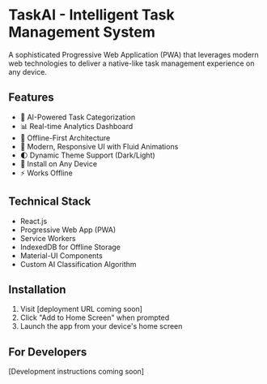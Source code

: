# TaskAI - Intelligent Task Management System

A sophisticated Progressive Web Application (PWA) that leverages modern web technologies to deliver a native-like task management experience on any device.

## Features

- 🤖 AI-Powered Task Categorization
- 📊 Real-time Analytics Dashboard
- 💾 Offline-First Architecture
- 🎨 Modern, Responsive UI with Fluid Animations
- 🌓 Dynamic Theme Support (Dark/Light)
- 📱 Install on Any Device
- ⚡ Works Offline

## Technical Stack

- React.js
- Progressive Web App (PWA)
- Service Workers
- IndexedDB for Offline Storage
- Material-UI Components
- Custom AI Classification Algorithm

## Installation

1. Visit [deployment URL coming soon]
2. Click "Add to Home Screen" when prompted
3. Launch the app from your device's home screen

## For Developers

[Development instructions coming soon]